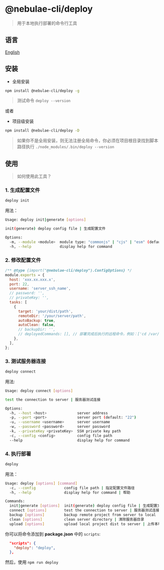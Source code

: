 # @nebulae-cli/deploy

> 用于本地执行部署的命令行工具

## 语言

[English](../README.md)

## 安装

- 全局安装

```bash
npm install @nebulae-cli/deploy -g
```

> 测试命令 `deploy --version`

或者

- 项目级安装

```bash
npm install @nebulae-cli/deploy -D
```

> 如果你不是全局安装，则无法注册全局命令，你必须在项目根目录找到脚本路径执行 `./node_modules/.bin/deploy --version`

## 使用

> 如何使用此工具？

### 1. 生成配置文件

```bash
deploy init
```

用法：

```bash
Usage: deploy init|generate [options]

init(generate) deploy config file | 生成配置文件

Options:
  -m, --module <module>  module type: "commonjs" | "cjs" | "esm" (default: "cjs")
  -h, --help             display help for command
```

### 2. 修改配置文件

```js
/** @type {import("@nebulae-cli/deploy").ConfigOptions} */
module.exports = {
  host: 'xxx.xx.xxx.x',
  port: 22,
  username: 'server_ssh_name',
  // password: '',
  // privateKey: '',
  tasks: [
    {
      target: 'your/dist/path',
      remoteDir: '/your/server/path',
      autoBackup: true,
      autoClean: false,
      // backupDir: '',
      // deployedCommands: [], // 部署完成后执行的远程命令，例如：['cd /var/applications', 'java -jar xxx.jar'], 多个命令会使用 && 合并
    },
  ],
};
```

### 3. 测试服务器连接

```bash
deploy connect
```

用法:

```bash
Usage: deploy connect [options]

test the connection to server | 服务器测试连接

Options:
  -h, --host <host>              server address
  -p, --port <port>              server port (default: "22")
  -u, --username <username>      server username
  -w, --password <password>      server password
  -k, --privateKey <privateKey>  SSH private key path
  -c, --config <config>          config file path
  --help                         display help for command
```

### 4. 执行部署

```bash
deploy
```

用法：

```bash
Usage: deploy [options] [command]
  -c, --config             config file path | 指定配置文件路径
  -h, --help               display help for command | 帮助

Commands:
  init|generate [options]  init(generate) deploy config file | 生成配置文件
  connect [options]        test the connection to server | 服务器测试连接
  backup [options]         backup remote project from server to local | 备份服务器项目到本地
  clean [options]          clean server directory | 清除服务器目录
  upload [options]         upload local project dist to server | 上传本地项目到服务器
```

你可以将命令添加到 **package.json** 中的 `scripts`:

```json
  "scripts": {
    "deploy": "deploy",
  },
```

然后，使用 `npm run deploy`

